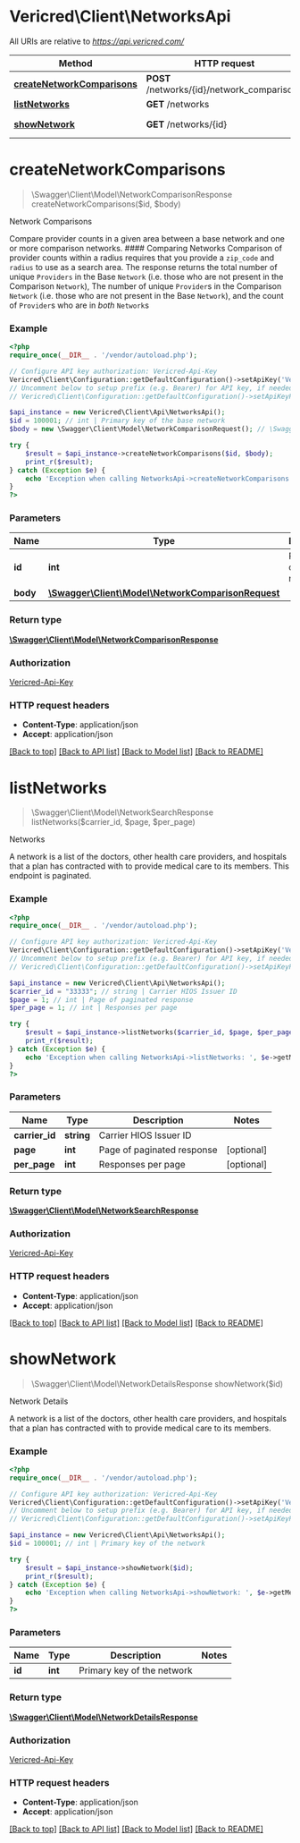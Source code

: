 # Vericred\Client\NetworksApi

All URIs are relative to *https://api.vericred.com/*

Method | HTTP request | Description
------------- | ------------- | -------------
[**createNetworkComparisons**](NetworksApi.md#createNetworkComparisons) | **POST** /networks/{id}/network_comparisons | Network Comparisons
[**listNetworks**](NetworksApi.md#listNetworks) | **GET** /networks | Networks
[**showNetwork**](NetworksApi.md#showNetwork) | **GET** /networks/{id} | Network Details


# **createNetworkComparisons**
> \Swagger\Client\Model\NetworkComparisonResponse createNetworkComparisons($id, $body)

Network Comparisons

Compare provider counts in a given area between a base network and one or more comparison networks.  #### Comparing Networks Comparison of provider counts within a radius requires that you provide a `zip_code` and `radius` to use as a search area.  The response returns the total number of unique `Providers` in the Base `Network` (i.e. those who are not present in the Comparison `Network`), The number of unique `Provider`s in the Comparison `Network` (i.e. those who are not present in the Base `Network`), and the count of `Provider`s who are in *both* `Network`s

### Example
```php
<?php
require_once(__DIR__ . '/vendor/autoload.php');

// Configure API key authorization: Vericred-Api-Key
Vericred\Client\Configuration::getDefaultConfiguration()->setApiKey('Vericred-Api-Key', 'YOUR_API_KEY');
// Uncomment below to setup prefix (e.g. Bearer) for API key, if needed
// Vericred\Client\Configuration::getDefaultConfiguration()->setApiKeyPrefix('Vericred-Api-Key', 'Bearer');

$api_instance = new Vericred\Client\Api\NetworksApi();
$id = 100001; // int | Primary key of the base network
$body = new \Swagger\Client\Model\NetworkComparisonRequest(); // \Swagger\Client\Model\NetworkComparisonRequest | 

try {
    $result = $api_instance->createNetworkComparisons($id, $body);
    print_r($result);
} catch (Exception $e) {
    echo 'Exception when calling NetworksApi->createNetworkComparisons: ', $e->getMessage(), PHP_EOL;
}
?>
```

### Parameters

Name | Type | Description  | Notes
------------- | ------------- | ------------- | -------------
 **id** | **int**| Primary key of the base network |
 **body** | [**\Swagger\Client\Model\NetworkComparisonRequest**](../Model/\Swagger\Client\Model\NetworkComparisonRequest.md)|  |

### Return type

[**\Swagger\Client\Model\NetworkComparisonResponse**](../Model/NetworkComparisonResponse.md)

### Authorization

[Vericred-Api-Key](../../README.md#Vericred-Api-Key)

### HTTP request headers

 - **Content-Type**: application/json
 - **Accept**: application/json

[[Back to top]](#) [[Back to API list]](../../README.md#documentation-for-api-endpoints) [[Back to Model list]](../../README.md#documentation-for-models) [[Back to README]](../../README.md)

# **listNetworks**
> \Swagger\Client\Model\NetworkSearchResponse listNetworks($carrier_id, $page, $per_page)

Networks

A network is a list of the doctors, other health care providers, and hospitals that a plan has contracted with to provide medical care to its members. This endpoint is paginated.

### Example
```php
<?php
require_once(__DIR__ . '/vendor/autoload.php');

// Configure API key authorization: Vericred-Api-Key
Vericred\Client\Configuration::getDefaultConfiguration()->setApiKey('Vericred-Api-Key', 'YOUR_API_KEY');
// Uncomment below to setup prefix (e.g. Bearer) for API key, if needed
// Vericred\Client\Configuration::getDefaultConfiguration()->setApiKeyPrefix('Vericred-Api-Key', 'Bearer');

$api_instance = new Vericred\Client\Api\NetworksApi();
$carrier_id = "33333"; // string | Carrier HIOS Issuer ID
$page = 1; // int | Page of paginated response
$per_page = 1; // int | Responses per page

try {
    $result = $api_instance->listNetworks($carrier_id, $page, $per_page);
    print_r($result);
} catch (Exception $e) {
    echo 'Exception when calling NetworksApi->listNetworks: ', $e->getMessage(), PHP_EOL;
}
?>
```

### Parameters

Name | Type | Description  | Notes
------------- | ------------- | ------------- | -------------
 **carrier_id** | **string**| Carrier HIOS Issuer ID |
 **page** | **int**| Page of paginated response | [optional]
 **per_page** | **int**| Responses per page | [optional]

### Return type

[**\Swagger\Client\Model\NetworkSearchResponse**](../Model/NetworkSearchResponse.md)

### Authorization

[Vericred-Api-Key](../../README.md#Vericred-Api-Key)

### HTTP request headers

 - **Content-Type**: application/json
 - **Accept**: application/json

[[Back to top]](#) [[Back to API list]](../../README.md#documentation-for-api-endpoints) [[Back to Model list]](../../README.md#documentation-for-models) [[Back to README]](../../README.md)

# **showNetwork**
> \Swagger\Client\Model\NetworkDetailsResponse showNetwork($id)

Network Details

A network is a list of the doctors, other health care providers, and hospitals that a plan has contracted with to provide medical care to its members.

### Example
```php
<?php
require_once(__DIR__ . '/vendor/autoload.php');

// Configure API key authorization: Vericred-Api-Key
Vericred\Client\Configuration::getDefaultConfiguration()->setApiKey('Vericred-Api-Key', 'YOUR_API_KEY');
// Uncomment below to setup prefix (e.g. Bearer) for API key, if needed
// Vericred\Client\Configuration::getDefaultConfiguration()->setApiKeyPrefix('Vericred-Api-Key', 'Bearer');

$api_instance = new Vericred\Client\Api\NetworksApi();
$id = 100001; // int | Primary key of the network

try {
    $result = $api_instance->showNetwork($id);
    print_r($result);
} catch (Exception $e) {
    echo 'Exception when calling NetworksApi->showNetwork: ', $e->getMessage(), PHP_EOL;
}
?>
```

### Parameters

Name | Type | Description  | Notes
------------- | ------------- | ------------- | -------------
 **id** | **int**| Primary key of the network |

### Return type

[**\Swagger\Client\Model\NetworkDetailsResponse**](../Model/NetworkDetailsResponse.md)

### Authorization

[Vericred-Api-Key](../../README.md#Vericred-Api-Key)

### HTTP request headers

 - **Content-Type**: application/json
 - **Accept**: application/json

[[Back to top]](#) [[Back to API list]](../../README.md#documentation-for-api-endpoints) [[Back to Model list]](../../README.md#documentation-for-models) [[Back to README]](../../README.md)

